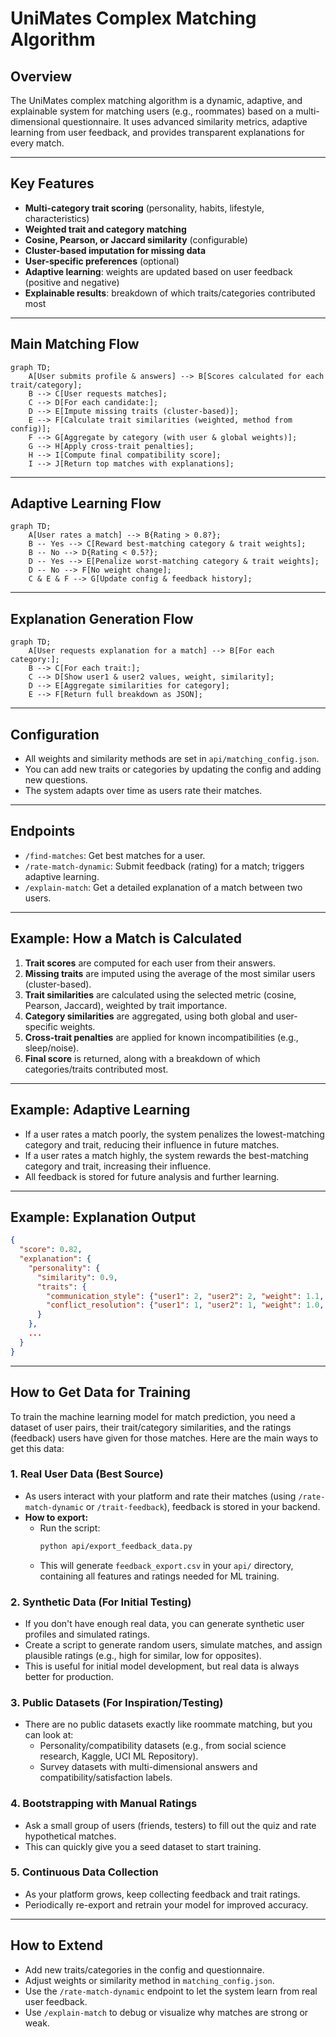 # UniMates Complex Matching Algorithm

## Overview
The UniMates complex matching algorithm is a dynamic, adaptive, and explainable system for matching users (e.g., roommates) based on a multi-dimensional questionnaire. It uses advanced similarity metrics, adaptive learning from user feedback, and provides transparent explanations for every match.

---

## Key Features
- **Multi-category trait scoring** (personality, habits, lifestyle, characteristics)
- **Weighted trait and category matching**
- **Cosine, Pearson, or Jaccard similarity** (configurable)
- **Cluster-based imputation for missing data**
- **User-specific preferences** (optional)
- **Adaptive learning**: weights are updated based on user feedback (positive and negative)
- **Explainable results**: breakdown of which traits/categories contributed most

---

## Main Matching Flow

```mermaid
graph TD;
    A[User submits profile & answers] --> B[Scores calculated for each trait/category];
    B --> C[User requests matches];
    C --> D[For each candidate:];
    D --> E[Impute missing traits (cluster-based)];
    E --> F[Calculate trait similarities (weighted, method from config)];
    F --> G[Aggregate by category (with user & global weights)];
    G --> H[Apply cross-trait penalties];
    H --> I[Compute final compatibility score];
    I --> J[Return top matches with explanations];
```

---

## Adaptive Learning Flow

```mermaid
graph TD;
    A[User rates a match] --> B{Rating > 0.8?};
    B -- Yes --> C[Reward best-matching category & trait weights];
    B -- No --> D{Rating < 0.5?};
    D -- Yes --> E[Penalize worst-matching category & trait weights];
    D -- No --> F[No weight change];
    C & E & F --> G[Update config & feedback history];
```

---

## Explanation Generation Flow

```mermaid
graph TD;
    A[User requests explanation for a match] --> B[For each category:];
    B --> C[For each trait:];
    C --> D[Show user1 & user2 values, weight, similarity];
    D --> E[Aggregate similarities for category];
    E --> F[Return full breakdown as JSON];
```

---

## Configuration
- All weights and similarity methods are set in `api/matching_config.json`.
- You can add new traits or categories by updating the config and adding new questions.
- The system adapts over time as users rate their matches.

---

## Endpoints
- `/find-matches`: Get best matches for a user.
- `/rate-match-dynamic`: Submit feedback (rating) for a match; triggers adaptive learning.
- `/explain-match`: Get a detailed explanation of a match between two users.

---

## Example: How a Match is Calculated
1. **Trait scores** are computed for each user from their answers.
2. **Missing traits** are imputed using the average of the most similar users (cluster-based).
3. **Trait similarities** are calculated using the selected metric (cosine, Pearson, Jaccard), weighted by trait importance.
4. **Category similarities** are aggregated, using both global and user-specific weights.
5. **Cross-trait penalties** are applied for known incompatibilities (e.g., sleep/noise).
6. **Final score** is returned, along with a breakdown of which categories/traits contributed most.

---

## Example: Adaptive Learning
- If a user rates a match poorly, the system penalizes the lowest-matching category and trait, reducing their influence in future matches.
- If a user rates a match highly, the system rewards the best-matching category and trait, increasing their influence.
- All feedback is stored for future analysis and further learning.

---

## Example: Explanation Output
```json
{
  "score": 0.82,
  "explanation": {
    "personality": {
      "similarity": 0.9,
      "traits": {
        "communication_style": {"user1": 2, "user2": 2, "weight": 1.1, "similarity": 1.0},
        "conflict_resolution": {"user1": 1, "user2": 1, "weight": 1.0, "similarity": 1.0}
      }
    },
    ...
  }
}
```

---

## How to Get Data for Training

To train the machine learning model for match prediction, you need a dataset of user pairs, their trait/category similarities, and the ratings (feedback) users have given for those matches. Here are the main ways to get this data:

### 1. Real User Data (Best Source)
- As users interact with your platform and rate their matches (using `/rate-match-dynamic` or `/trait-feedback`), feedback is stored in your backend.
- **How to export:**
  - Run the script:
    ```bash
    python api/export_feedback_data.py
    ```
  - This will generate `feedback_export.csv` in your `api/` directory, containing all features and ratings needed for ML training.

### 2. Synthetic Data (For Initial Testing)
- If you don't have enough real data, you can generate synthetic user profiles and simulated ratings.
- Create a script to generate random users, simulate matches, and assign plausible ratings (e.g., high for similar, low for opposites).
- This is useful for initial model development, but real data is always better for production.

### 3. Public Datasets (For Inspiration/Testing)
- There are no public datasets exactly like roommate matching, but you can look at:
  - Personality/compatibility datasets (e.g., from social science research, Kaggle, UCI ML Repository).
  - Survey datasets with multi-dimensional answers and compatibility/satisfaction labels.

### 4. Bootstrapping with Manual Ratings
- Ask a small group of users (friends, testers) to fill out the quiz and rate hypothetical matches.
- This can quickly give you a seed dataset to start training.

### 5. Continuous Data Collection
- As your platform grows, keep collecting feedback and trait ratings.
- Periodically re-export and retrain your model for improved accuracy.

---

## How to Extend
- Add new traits/categories in the config and questionnaire.
- Adjust weights or similarity method in `matching_config.json`.
- Use the `/rate-match-dynamic` endpoint to let the system learn from real user feedback.
- Use `/explain-match` to debug or visualize why matches are strong or weak. 